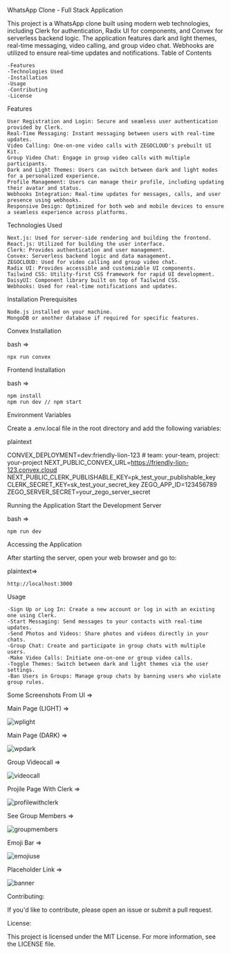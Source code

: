 WhatsApp Clone - Full Stack Application

This project is a WhatsApp clone built using modern web technologies, including Clerk for authentication, Radix UI for components, and Convex for serverless backend logic. The application features dark and light themes, real-time messaging, video calling, and group video chat. Webhooks are utilized to ensure real-time updates and notifications.
Table of Contents

    -Features
    -Technologies Used
    -Installation
    -Usage
    -Contributing
    -License

Features

    User Registration and Login: Secure and seamless user authentication provided by Clerk.
    Real-Time Messaging: Instant messaging between users with real-time updates.
    Video Calling: One-on-one video calls with ZEGOCLOUD's prebuilt UI Kit.
    Group Video Chat: Engage in group video calls with multiple participants.
    Dark and Light Themes: Users can switch between dark and light modes for a personalized experience.
    Profile Management: Users can manage their profile, including updating their avatar and status.
    Webhooks Integration: Real-time updates for messages, calls, and user presence using webhooks.
    Responsive Design: Optimized for both web and mobile devices to ensure a seamless experience across platforms.

Technologies Used

    Next.js: Used for server-side rendering and building the frontend.
    React.js: Utilized for building the user interface.
    Clerk: Provides authentication and user management.
    Convex: Serverless backend logic and data management.
    ZEGOCLOUD: Used for video calling and group video chat.
    Radix UI: Provides accessible and customizable UI components.
    Tailwind CSS: Utility-first CSS framework for rapid UI development.
    DaisyUI: Component library built on top of Tailwind CSS.
    Webhooks: Used for real-time notifications and updates.

Installation
Prerequisites

    Node.js installed on your machine.
    MongoDB or another database if required for specific features.

Convex Installation

  bash =>

    npx run convex

Frontend Installation

  bash =>

    npm install
    npm run dev // npm start

Environment Variables

Create a .env.local file in the root directory and add the following variables:

plaintext

CONVEX_DEPLOYMENT=dev:friendly-lion-123 # team: your-team, project: your-project
NEXT_PUBLIC_CONVEX_URL=https://friendly-lion-123.convex.cloud
NEXT_PUBLIC_CLERK_PUBLISHABLE_KEY=pk_test_your_publishable_key
CLERK_SECRET_KEY=sk_test_your_secret_key
ZEGO_APP_ID=123456789
ZEGO_SERVER_SECRET=your_zego_server_secret


Running the Application
Start the Development Server

  bash =>

    npm run dev

Accessing the Application

After starting the server, open your web browser and go to:

  plaintext=>

    http://localhost:3000

Usage

    -Sign Up or Log In: Create a new account or log in with an existing one using Clerk.
    -Start Messaging: Send messages to your contacts with real-time updates.
    -Send Photos and Videos: Share photos and videos directly in your chats.
    -Group Chat: Create and participate in group chats with multiple users.
    -Make Video Calls: Initiate one-on-one or group video calls.
    -Toggle Themes: Switch between dark and light themes via the user settings.
    -Ban Users in Groups: Manage group chats by banning users who violate group rules.

Some Screenshots From UI =>

Main Page (LIGHT) =>

![wplight](https://github.com/user-attachments/assets/c806a5dc-f9ff-40d2-9f57-15d6b175d7a2)

Main Page (DARK) =>

![wpdark](https://github.com/user-attachments/assets/f45664d9-477e-4817-a116-abe6dd6dff19)

Group Videocall =>

![videocall](https://github.com/user-attachments/assets/6b1fb577-5dd8-4a32-85cc-8ffe8604e35a)

Projile Page With Clerk =>

![profilewithclerk](https://github.com/user-attachments/assets/f1d196f2-c596-4e14-8664-6dc670186bb6)

See Group Members =>

![groupmembers](https://github.com/user-attachments/assets/3f4c04e2-790e-4c25-bdc2-e716b0680a9d)

Emoji Bar => 

![emojiuse](https://github.com/user-attachments/assets/2a2412e1-cdf2-4e59-b975-bbae839887a3)

Placeholder Link =>

![banner](https://github.com/user-attachments/assets/0f88cefb-8c6a-4088-9e29-78ffb9090a86)

Contributing:

If you'd like to contribute, please open an issue or submit a pull request.

License:

This project is licensed under the MIT License. For more information, see the LICENSE file.
